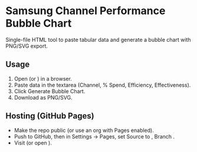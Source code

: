 # Samsung Channel Performance Bubble Chart

Single-file HTML tool to paste tabular data and generate a bubble chart with PNG/SVG export.

## Usage
1. Open  (or ) in a browser.
2. Paste data in the textarea (Channel, % Spend, Efficiency, Effectiveness).
3. Click Generate Bubble Chart.
4. Download as PNG/SVG.

## Hosting (GitHub Pages)
- Make the repo public (or use an org with Pages enabled).
- Push to GitHub, then in Settings → Pages, set Source to , Branch .
- Visit  (or open ).
